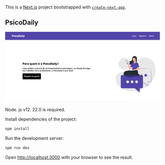 This is a [Next.js](https://nextjs.org/) project bootstrapped with [`create-next-app`](https://github.com/vercel/next.js/tree/canary/packages/create-next-app).

## PsicoDaily

![My Image](image.png)


Node. js v12. 22.0 is required.


Install dependencies of the project:
 
```bash
npm install
```

Run the development server:

```bash
npm run dev
```

Open [http://localhost:3000](http://localhost:3000) with your browser to see the result.

